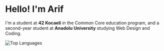 # Hello! I'm Arif

I'm a student at **42 Kocaeli** in the Common Core education program, and a second-year student at **Anadolu University** studying Web Design and Coding. 

![Top Languages](https://github-readme-stats.vercel.app/api/top-langs/?username=w7h3r&hide=html&layout=compact&theme=dark)  

